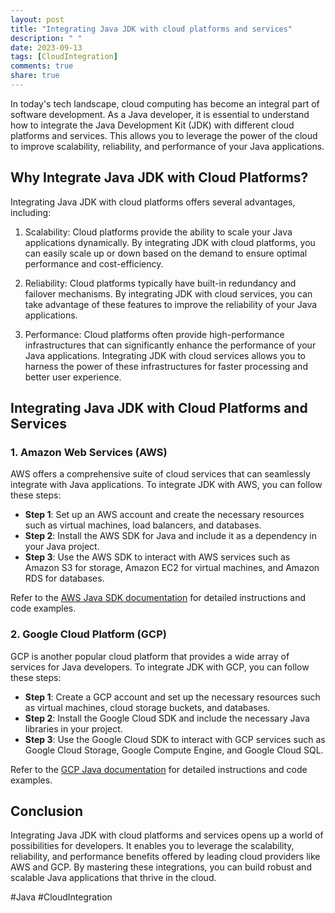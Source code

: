 ```yaml
---
layout: post
title: "Integrating Java JDK with cloud platforms and services"
description: " "
date: 2023-09-13
tags: [CloudIntegration]
comments: true
share: true
---
```


In today's tech landscape, cloud computing has become an integral part of software development. As a Java developer, it is essential to understand how to integrate the Java Development Kit (JDK) with different cloud platforms and services. This allows you to leverage the power of the cloud to improve scalability, reliability, and performance of your Java applications.

## Why Integrate Java JDK with Cloud Platforms?

Integrating Java JDK with cloud platforms offers several advantages, including:

1. Scalability: Cloud platforms provide the ability to scale your Java applications dynamically. By integrating JDK with cloud platforms, you can easily scale up or down based on the demand to ensure optimal performance and cost-efficiency.

2. Reliability: Cloud platforms typically have built-in redundancy and failover mechanisms. By integrating JDK with cloud services, you can take advantage of these features to improve the reliability of your Java applications.

3. Performance: Cloud platforms often provide high-performance infrastructures that can significantly enhance the performance of your Java applications. Integrating JDK with cloud services allows you to harness the power of these infrastructures for faster processing and better user experience.

## Integrating Java JDK with Cloud Platforms and Services

### 1. Amazon Web Services (AWS)

AWS offers a comprehensive suite of cloud services that can seamlessly integrate with Java applications. To integrate JDK with AWS, you can follow these steps:

- **Step 1**: Set up an AWS account and create the necessary resources such as virtual machines, load balancers, and databases.
- **Step 2**: Install the AWS SDK for Java and include it as a dependency in your Java project.
- **Step 3**: Use the AWS SDK to interact with AWS services such as Amazon S3 for storage, Amazon EC2 for virtual machines, and Amazon RDS for databases.

Refer to the [AWS Java SDK documentation](https://aws.amazon.com/sdk-for-java/) for detailed instructions and code examples.

### 2. Google Cloud Platform (GCP)

GCP is another popular cloud platform that provides a wide array of services for Java developers. To integrate JDK with GCP, you can follow these steps:

- **Step 1**: Create a GCP account and set up the necessary resources such as virtual machines, cloud storage buckets, and databases.
- **Step 2**: Install the Google Cloud SDK and include the necessary Java libraries in your project.
- **Step 3**: Use the Google Cloud SDK to interact with GCP services such as Google Cloud Storage, Google Compute Engine, and Google Cloud SQL.

Refer to the [GCP Java documentation](https://cloud.google.com/java) for detailed instructions and code examples.

## Conclusion

Integrating Java JDK with cloud platforms and services opens up a world of possibilities for developers. It enables you to leverage the scalability, reliability, and performance benefits offered by leading cloud providers like AWS and GCP. By mastering these integrations, you can build robust and scalable Java applications that thrive in the cloud.

#Java #CloudIntegration